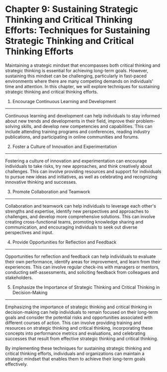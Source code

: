 Chapter 9: Sustaining Strategic Thinking and Critical Thinking Efforts: Techniques for Sustaining Strategic Thinking and Critical Thinking Efforts
==================================================================================================================================================

Maintaining a strategic mindset that encompasses both critical thinking and strategic thinking is essential for achieving long-term goals. However, sustaining this mindset can be challenging, particularly in fast-paced environments where there are many competing demands on individuals' time and attention. In this chapter, we will explore techniques for sustaining strategic thinking and critical thinking efforts.

1. Encourage Continuous Learning and Development
------------------------------------------------

Continuous learning and development can help individuals to stay informed about new trends and developments in their field, improve their problem-solving skills, and develop new competencies and capabilities. This can include attending training programs and conferences, reading industry publications, and participating in online communities and forums.

2. Foster a Culture of Innovation and Experimentation
-----------------------------------------------------

Fostering a culture of innovation and experimentation can encourage individuals to take risks, try new approaches, and think creatively about challenges. This can involve providing resources and support for individuals to pursue new ideas and initiatives, as well as celebrating and recognizing innovative thinking and successes.

3. Promote Collaboration and Teamwork
-------------------------------------

Collaboration and teamwork can help individuals to leverage each other's strengths and expertise, identify new perspectives and approaches to challenges, and develop more comprehensive solutions. This can involve creating cross-functional teams, promoting knowledge sharing and communication, and encouraging individuals to seek out diverse perspectives and input.

4. Provide Opportunities for Reflection and Feedback
----------------------------------------------------

Opportunities for reflection and feedback can help individuals to evaluate their own performance, identify areas for improvement, and learn from their experiences. This can involve regular check-ins with managers or mentors, conducting self-assessments, and soliciting feedback from colleagues and stakeholders.

5. Emphasize the Importance of Strategic Thinking and Critical Thinking in Decision-Making
------------------------------------------------------------------------------------------

Emphasizing the importance of strategic thinking and critical thinking in decision-making can help individuals to remain focused on their long-term goals and consider the potential risks and opportunities associated with different courses of action. This can involve providing training and resources on strategic thinking and critical thinking, incorporating these concepts into performance metrics and evaluations, and celebrating successes that result from effective strategic thinking and critical thinking.

By implementing these techniques for sustaining strategic thinking and critical thinking efforts, individuals and organizations can maintain a strategic mindset that enables them to achieve their long-term goals effectively.
